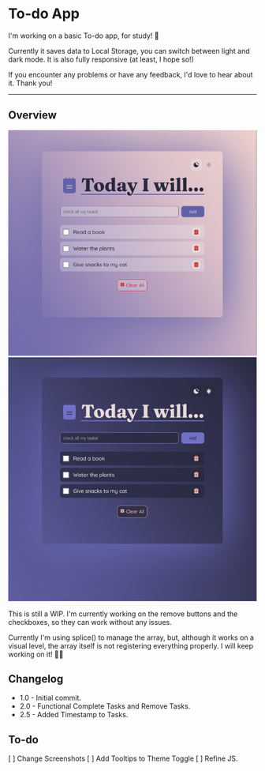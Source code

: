 # To-do App

I'm working on a basic To-do app, for study! 🎉

Currently it saves data to Local Storage, you can switch between light and dark mode. It is also fully responsive (at least, I hope so!)

If you encounter any problems or have any feedback, I'd love to hear about it. Thank you!

---

## Overview

![light theme](<image/screenshot%20(1).png>)
![night theme](<image/screenshot%20(2).png>)

This is still a WIP. I'm currently working on the remove buttons and the checkboxes, so they can work without any issues.

Currently I'm using splice() to manage the array, but, although it works on a visual level, the array itself is not registering everything properly. I will keep working on it! 💪🏽

## Changelog

-   1.0 - Initial commit.
-   2.0 - Functional Complete Tasks and Remove Tasks.
-   2.5 - Added Timestamp to Tasks.

## To-do

[ ] Change Screenshots
[ ] Add Tooltips to Theme Toggle
[ ] Refine JS.
